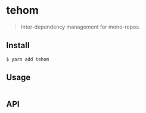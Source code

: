 # tehom

> Inter-dependency management for mono-repos.


## Install

```
$ yarn add tehom
```


## Usage

```js

```


## API
